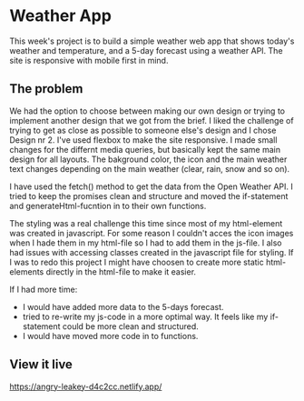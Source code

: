 # Weather App
This week's project is to build a simple weather web app that shows today's weather and temperature, and a 5-day forecast using a weather API.
The site is responsive with mobile first in mind.

## The problem
We had the option to choose between making our own design or trying to implement another design that we got from the brief. I liked the challenge of trying to get as close as possible to someone else's design and I chose Design nr 2. I've used flexbox to make the site responsive. I made small changes for the differnt media queries, but basically kept the same main design for all layouts. The bakground color, the icon and the main weather text changes depending on the main weather (clear, rain, snow and so on). 

I have used the fetch() method to get the data from the Open Weather API. I tried to keep the promises clean and structure and moved the if-statement and generateHtml-fucntion in to their own functions.

The styling was a real challenge this time since most of my html-element was created in javascript. For some reason I couldn't acces the icon images when I hade them in my html-file so I had to add them in the js-file. I also had issues with accessing classes created in the javascript file for styling. If I was to redo this project I might have choosen to create more static html-elements directly in the html-file to make it easier.

If I had more time:
- I would have added more data to the 5-days forecast.
- tried to re-write my js-code in a more optimal way. It feels like my if-statement could be more clean and structured.
- I would have moved more code in to functions. 

## View it live

https://angry-leakey-d4c2cc.netlify.app/
